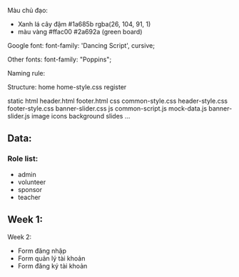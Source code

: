 Màu chủ đạo: 
+ Xanh lá cây đậm #1a685b rgba(26, 104, 91, 1)
+ màu vàng #ffac00
#2a692a (green board)

Google font:
font-family: 'Dancing Script', cursive;

Other fonts:
font-family: "Poppins";

Naming rule:

Structure:
home
    home-style.css
register

static
    html
        header.html
        footer.html
    css
        common-style.css
        header-style.css
        footer-style.css
        banner-slider.css
    js
        common-script.js
        mock-data.js
        banner-slider.js
    image
        icons
        background
        slides
        ...

## Data:
### Role list:
- admin
- volunteer
- sponsor
- teacher

Week 1:
- 

Week 2:
- Form đăng nhập
- Form quản lý tài khoản
- Form đăng ký tài khoản
